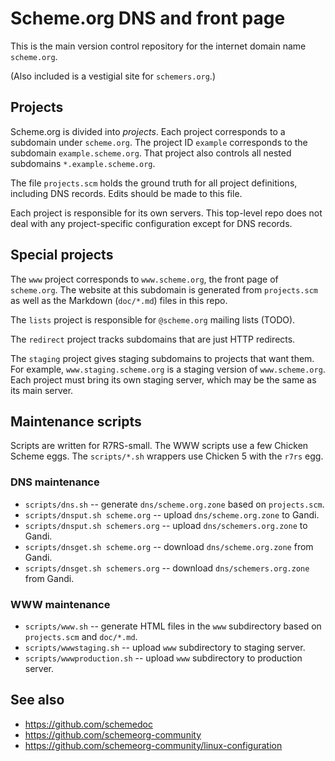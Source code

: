 # Scheme.org DNS and front page

This is the main version control repository for the internet domain
name `scheme.org`.

(Also included is a vestigial site for `schemers.org`.)

## Projects

Scheme.org is divided into _projects_. Each project corresponds to a
subdomain under `scheme.org`. The project ID `example` corresponds to
the subdomain `example.scheme.org`. That project also controls all
nested subdomains `*.example.scheme.org`.

The file `projects.scm` holds the ground truth for all project
definitions, including DNS records. Edits should be made to this file.

Each project is responsible for its own servers. This top-level repo
does not deal with any project-specific configuration except for DNS
records.

## Special projects

The `www` project corresponds to `www.scheme.org`, the front page of
`scheme.org`. The website at this subdomain is generated from
`projects.scm` as well as the Markdown (`doc/*.md`) files in this
repo.

The `lists` project is responsible for `@scheme.org` mailing lists
(TODO).

The `redirect` project tracks subdomains that are just HTTP redirects.

The `staging` project gives staging subdomains to projects that want
them. For example, `www.staging.scheme.org` is a staging version of
`www.scheme.org`. Each project must bring its own staging server,
which may be the same as its main server.

## Maintenance scripts

Scripts are written for R7RS-small. The WWW scripts use a few Chicken
Scheme eggs. The `scripts/*.sh` wrappers use Chicken 5 with the `r7rs`
egg.

### DNS maintenance

- `scripts/dns.sh` -- generate `dns/scheme.org.zone` based on `projects.scm`.
- `scripts/dnsput.sh scheme.org` -- upload `dns/scheme.org.zone` to Gandi.
- `scripts/dnsput.sh schemers.org` -- upload `dns/schemers.org.zone` to Gandi.
- `scripts/dnsget.sh scheme.org` -- download `dns/scheme.org.zone` from Gandi.
- `scripts/dnsget.sh schemers.org` -- download `dns/schemers.org.zone` from Gandi.

### WWW maintenance

- `scripts/www.sh` -- generate HTML files in the `www` subdirectory
  based on `projects.scm` and `doc/*.md`.
- `scripts/wwwstaging.sh` -- upload `www` subdirectory to staging server.
- `scripts/wwwproduction.sh` -- upload `www` subdirectory to production server.

## See also

- https://github.com/schemedoc
- https://github.com/schemeorg-community
- https://github.com/schemeorg-community/linux-configuration
